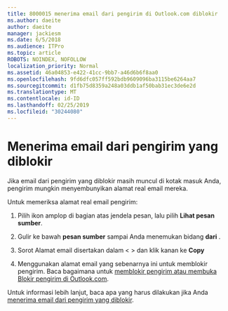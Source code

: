 ```yaml
---
title: 8000015 menerima email dari pengirim di Outlook.com diblokir
ms.author: daeite
author: daeite
manager: jackiesm
ms.date: 6/5/2018
ms.audience: ITPro
ms.topic: article
ROBOTS: NOINDEX, NOFOLLOW
localization_priority: Normal
ms.assetid: 46a04853-e422-41cc-9bb7-a46d6b6f8aa0
ms.openlocfilehash: 9fd6dfc057ff592bdb9609096ba3115be6264aa7
ms.sourcegitcommit: d1fb75d8359a248a03ddb1af50bab31ec3de6e2d
ms.translationtype: MT
ms.contentlocale: id-ID
ms.lasthandoff: 02/25/2019
ms.locfileid: "30244080"
---
```

# <a name="receiving-email-from-blocked-senders"></a>Menerima email dari pengirim yang diblokir

Jika email dari pengirim yang diblokir masih muncul di kotak masuk Anda, pengirim mungkin menyembunyikan alamat real email mereka.
  
Untuk memeriksa alamat real email pengirim:
  
1. Pilih ikon amplop di bagian atas jendela pesan, lalu pilih **Lihat pesan sumber**.
    
2. Gulir ke bawah **pesan sumber** sampai Anda menemukan bidang **dari** . 
    
3. Sorot Alamat email disertakan dalam \< \> dan klik kanan ke **Copy**
    
4. Menggunakan alamat email yang sebenarnya ini untuk memblokir pengirim. Baca bagaimana untuk [memblokir pengirim atau membuka Blokir pengirim di Outlook.com](https://support.office.com/article/afba1c94-77bb-4f50-8b85-057cf52f4d5e.aspx).
    
Untuk informasi lebih lanjut, baca apa yang harus dilakukan jika Anda [menerima email dari pengirim yang diblokir](https://go.microsoft.com/fwlink/p/?linkid=2002011&amp;clcid=0x409).
  

